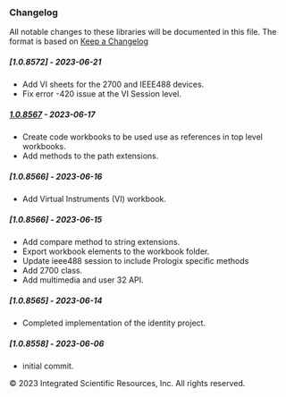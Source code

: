 ### Changelog
All notable changes to these libraries will be documented in this file.
The format is based on [Keep a Changelog](https://keepachangelog.com/en/1.0.0/)

##### [1.0.8572] - 2023-06-21
* Add VI sheets for the 2700 and IEEE488 devices. 
* Fix error -420 issue at the VI Session level.

##### [1.0.8567] - 2023-06-17
* Create code workbooks to be used use as references in top level workbooks.
* Add methods to the path extensions.

##### [1.0.8566] - 2023-06-16
* Add Virtual Instruments (VI) workbook.

##### [1.0.8566] - 2023-06-15
* Add compare method to string extensions.
* Export workbook elements to the workbook folder.
* Update ieee488 session to include Prologix specific methods
* Add 2700 class. 
* Add multimedia and user 32 API.

##### [1.0.8565] - 2023-06-14
* Completed implementation of the identity project.

##### [1.0.8558] - 2023-06-06
* initial commit.

&copy;  2023 Integrated Scientific Resources, Inc. All rights reserved.

[1.0.8567]: https://github.com/ATECoder/vba.iot.tcp
